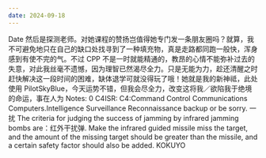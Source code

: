 ```yaml
---
date: 2024-09-18
---
```


Date 然后是探测老师。对她课程的赞扬岂值得她专门发一条朋友圈吗？就算，我不可避免地只在自己的缺口处找寻到了一种填充物，真是走路都同跑一般快，浑身感到有使不完的气。不过 CPP 不是一时就能精通的，教昂的心情不能弥补过去的失意，对此我丝毫不遗憾，因为理智已然渴尽全力。只是无能为力，趁还清醒之时赶快解决这一段时间的困难，缺体退学可就没得玩了哦！她就是我的新神祗，此处使用 PilotSkyBlue，今天运势不错，但我会尽全力，改变这将我／欲陷我于绝境的命运，事在人为 Notes: 0 C4ISR: C4:Command Control Communications Computers.Intelligence Surveillance Reconnaissance backup or be sorry. 一扰 The criteria for judging the success of jamming by infrared jamming bombs are：红外干扰弹. Make the infrared guided missile miss the target, and the amount of the missing target should be greater than the missile, and a certain safety factor should also be added. KOKUYO
